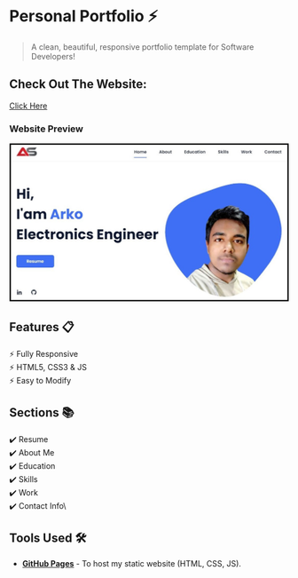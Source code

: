 # Personal Portfolio ⚡️
  
> A clean, beautiful, responsive portfolio template for Software Developers!

<div> <h2> Check Out The Website: </h2><a href="https://arko27.github.io/Portfolio_Arko/">Click Here</a>

### Website Preview
<p align="center"> 
  <a href="https://arko27.github.io/Portfolio_Arko/" target="_blank"><img src="Preview.jpg">
  </a>
  </kbd>
</p>

## Features 📋
⚡️ Fully Responsive\
⚡️ HTML5, CSS3 & JS\
⚡️ Easy to Modify

## Sections 📚
✔️ Resume\
✔️ About Me\
✔️ Education\
✔️ Skills\
✔️ Work\
✔️ Contact Info\


## Tools Used 🛠️
* [<b>GitHub Pages</b>](https://create-react-app.dev/docs/deployment/#github-pages) - To host my static website (HTML, CSS, JS).
